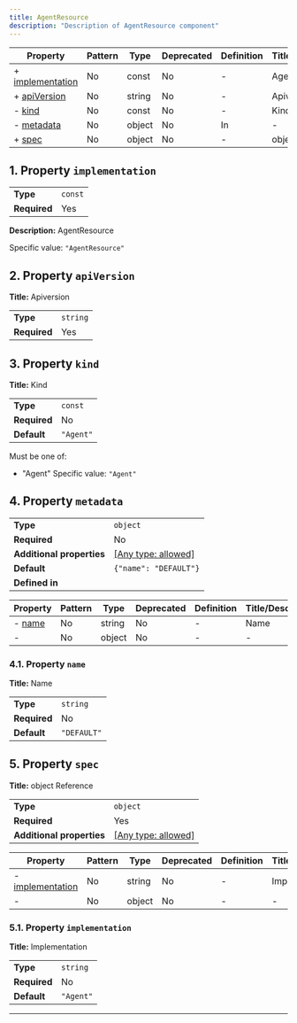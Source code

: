 ```yaml
---
title: AgentResource
description: "Description of AgentResource component"
---
```


| Property                             | Pattern | Type   | Deprecated | Definition | Title/Description |
| ------------------------------------ | ------- | ------ | ---------- | ---------- | ----------------- |
| + [implementation](#implementation ) | No      | const  | No         | -          | AgentResource     |
| + [apiVersion](#apiVersion )         | No      | string | No         | -          | Apiversion        |
| - [kind](#kind )                     | No      | const  | No         | -          | Kind              |
| - [metadata](#metadata )             | No      | object | No         | In         | -                 |
| + [spec](#spec )                     | No      | object | No         | -          | object Reference  |

## <a name="implementation"></a>1. Property `implementation`

|              |         |
| ------------ | ------- |
| **Type**     | `const` |
| **Required** | Yes     |

**Description:** AgentResource

Specific value: `"AgentResource"`

## <a name="apiVersion"></a>2. Property `apiVersion`

**Title:** Apiversion

|              |          |
| ------------ | -------- |
| **Type**     | `string` |
| **Required** | Yes      |

## <a name="kind"></a>3. Property `kind`

**Title:** Kind

|              |           |
| ------------ | --------- |
| **Type**     | `const`   |
| **Required** | No        |
| **Default**  | `"Agent"` |

Must be one of:
* "Agent"
Specific value: `"Agent"`

## <a name="metadata"></a>4. Property `metadata`

|                           |                                                                           |
| ------------------------- | ------------------------------------------------------------------------- |
| **Type**                  | `object`                                                                  |
| **Required**              | No                                                                        |
| **Additional properties** | [[Any type: allowed]](# "Additional Properties of any type are allowed.") |
| **Default**               | `{"name": "DEFAULT"}`                                                     |
| **Defined in**            |                                                                           |

| Property                              | Pattern | Type   | Deprecated | Definition | Title/Description |
| ------------------------------------- | ------- | ------ | ---------- | ---------- | ----------------- |
| - [name](#metadata_name )             | No      | string | No         | -          | Name              |
| - [](#metadata_additionalProperties ) | No      | object | No         | -          | -                 |

### <a name="metadata_name"></a>4.1. Property `name`

**Title:** Name

|              |             |
| ------------ | ----------- |
| **Type**     | `string`    |
| **Required** | No          |
| **Default**  | `"DEFAULT"` |

## <a name="spec"></a>5. Property `spec`

**Title:** object Reference

|                           |                                                                           |
| ------------------------- | ------------------------------------------------------------------------- |
| **Type**                  | `object`                                                                  |
| **Required**              | Yes                                                                       |
| **Additional properties** | [[Any type: allowed]](# "Additional Properties of any type are allowed.") |

| Property                                  | Pattern | Type   | Deprecated | Definition | Title/Description |
| ----------------------------------------- | ------- | ------ | ---------- | ---------- | ----------------- |
| - [implementation](#spec_implementation ) | No      | string | No         | -          | Implementation    |
| - [](#spec_additionalProperties )         | No      | object | No         | -          | -                 |

### <a name="spec_implementation"></a>5.1. Property `implementation`

**Title:** Implementation

|              |           |
| ------------ | --------- |
| **Type**     | `string`  |
| **Required** | No        |
| **Default**  | `"Agent"` |

----------------------------------------------------------------------------------------------------------------------------
